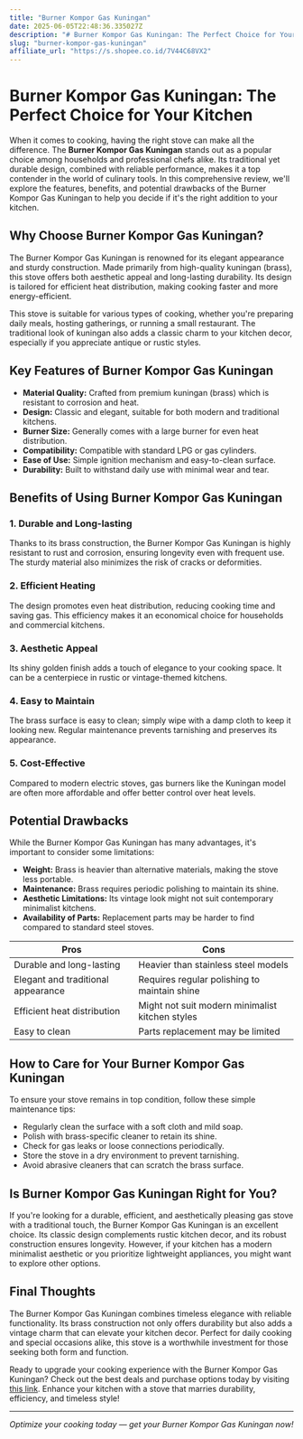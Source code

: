 ```yaml
---
title: "Burner Kompor Gas Kuningan"
date: 2025-06-05T22:48:36.335027Z
description: "# Burner Kompor Gas Kuningan: The Perfect Choice for Your Kitchen..."
slug: "burner-kompor-gas-kuningan"
affiliate_url: "https://s.shopee.co.id/7V44C68VX2"
---
```

# Burner Kompor Gas Kuningan: The Perfect Choice for Your Kitchen

When it comes to cooking, having the right stove can make all the difference. The **Burner Kompor Gas Kuningan** stands out as a popular choice among households and professional chefs alike. Its traditional yet durable design, combined with reliable performance, makes it a top contender in the world of culinary tools. In this comprehensive review, we'll explore the features, benefits, and potential drawbacks of the Burner Kompor Gas Kuningan to help you decide if it's the right addition to your kitchen.

## Why Choose Burner Kompor Gas Kuningan?

The Burner Kompor Gas Kuningan is renowned for its elegant appearance and sturdy construction. Made primarily from high-quality kuningan (brass), this stove offers both aesthetic appeal and long-lasting durability. Its design is tailored for efficient heat distribution, making cooking faster and more energy-efficient.

This stove is suitable for various types of cooking, whether you're preparing daily meals, hosting gatherings, or running a small restaurant. The traditional look of kuningan also adds a classic charm to your kitchen decor, especially if you appreciate antique or rustic styles.

## Key Features of Burner Kompor Gas Kuningan

- **Material Quality:** Crafted from premium kuningan (brass) which is resistant to corrosion and heat.
- **Design:** Classic and elegant, suitable for both modern and traditional kitchens.
- **Burner Size:** Generally comes with a large burner for even heat distribution.
- **Compatibility:** Compatible with standard LPG or gas cylinders.
- **Ease of Use:** Simple ignition mechanism and easy-to-clean surface.
- **Durability:** Built to withstand daily use with minimal wear and tear.

## Benefits of Using Burner Kompor Gas Kuningan

### 1. Durable and Long-lasting

Thanks to its brass construction, the Burner Kompor Gas Kuningan is highly resistant to rust and corrosion, ensuring longevity even with frequent use. The sturdy material also minimizes the risk of cracks or deformities.

### 2. Efficient Heating

The design promotes even heat distribution, reducing cooking time and saving gas. This efficiency makes it an economical choice for households and commercial kitchens.

### 3. Aesthetic Appeal

Its shiny golden finish adds a touch of elegance to your cooking space. It can be a centerpiece in rustic or vintage-themed kitchens.

### 4. Easy to Maintain

The brass surface is easy to clean; simply wipe with a damp cloth to keep it looking new. Regular maintenance prevents tarnishing and preserves its appearance.

### 5. Cost-Effective

Compared to modern electric stoves, gas burners like the Kuningan model are often more affordable and offer better control over heat levels.

## Potential Drawbacks

While the Burner Kompor Gas Kuningan has many advantages, it's important to consider some limitations:

- **Weight:** Brass is heavier than alternative materials, making the stove less portable.
- **Maintenance:** Brass requires periodic polishing to maintain its shine.
- **Aesthetic Limitations:** Its vintage look might not suit contemporary minimalist kitchens.
- **Availability of Parts:** Replacement parts may be harder to find compared to standard steel stoves.

| **Pros** | **Cons** |
| --- | --- |
| Durable and long-lasting | Heavier than stainless steel models |
| Elegant and traditional appearance | Requires regular polishing to maintain shine |
| Efficient heat distribution | Might not suit modern minimalist kitchen styles |
| Easy to clean | Parts replacement may be limited |

## How to Care for Your Burner Kompor Gas Kuningan

To ensure your stove remains in top condition, follow these simple maintenance tips:

- Regularly clean the surface with a soft cloth and mild soap.
- Polish with brass-specific cleaner to retain its shine.
- Check for gas leaks or loose connections periodically.
- Store the stove in a dry environment to prevent tarnishing.
- Avoid abrasive cleaners that can scratch the brass surface.

## Is Burner Kompor Gas Kuningan Right for You?

If you're looking for a durable, efficient, and aesthetically pleasing gas stove with a traditional touch, the Burner Kompor Gas Kuningan is an excellent choice. Its classic design complements rustic kitchen decor, and its robust construction ensures longevity. However, if your kitchen has a modern minimalist aesthetic or you prioritize lightweight appliances, you might want to explore other options.

## Final Thoughts

The Burner Kompor Gas Kuningan combines timeless elegance with reliable functionality. Its brass construction not only offers durability but also adds a vintage charm that can elevate your kitchen decor. Perfect for daily cooking and special occasions alike, this stove is a worthwhile investment for those seeking both form and function.

Ready to upgrade your cooking experience with the Burner Kompor Gas Kuningan? Check out the best deals and purchase options today by visiting [this link](https://s.shopee.co.id/7V44C68VX2). Enhance your kitchen with a stove that marries durability, efficiency, and timeless style!

---

*Optimize your cooking today — get your Burner Kompor Gas Kuningan now!*
